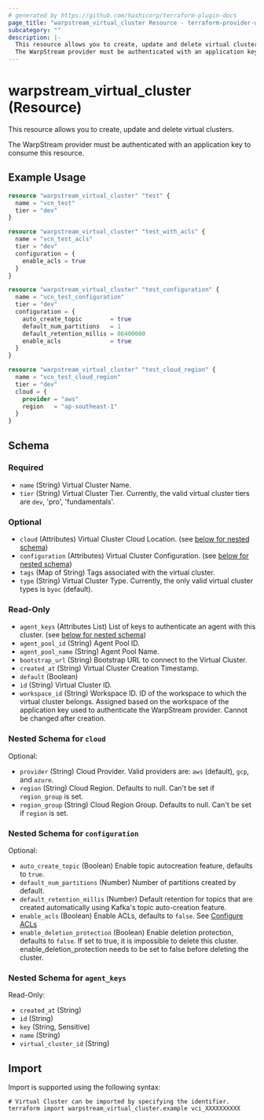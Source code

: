 ```yaml
---
# generated by https://github.com/hashicorp/terraform-plugin-docs
page_title: "warpstream_virtual_cluster Resource - terraform-provider-warpstream"
subcategory: ""
description: |-
  This resource allows you to create, update and delete virtual clusters.
  The WarpStream provider must be authenticated with an application key to consume this resource.
---
```


# warpstream_virtual_cluster (Resource)

This resource allows you to create, update and delete virtual clusters.

The WarpStream provider must be authenticated with an application key to consume this resource.

## Example Usage

```terraform
resource "warpstream_virtual_cluster" "test" {
  name = "vcn_test"
  tier = "dev"
}

resource "warpstream_virtual_cluster" "test_with_acls" {
  name = "vcn_test_acls"
  tier = "dev"
  configuration = {
    enable_acls = true
  }
}

resource "warpstream_virtual_cluster" "test_configuration" {
  name = "vcn_test_configuration"
  tier = "dev"
  configuration = {
    auto_create_topic        = true
    default_num_partitions   = 1
    default_retention_millis = 86400000
    enable_acls              = true
  }
}

resource "warpstream_virtual_cluster" "test_cloud_region" {
  name = "vcn_test_cloud_region"
  tier = "dev"
  cloud = {
    provider = "aws"
    region   = "ap-southeast-1"
  }
}
```

<!-- schema generated by tfplugindocs -->
## Schema

### Required

- `name` (String) Virtual Cluster Name.
- `tier` (String) Virtual Cluster Tier. Currently, the valid virtual cluster tiers are `dev`, 'pro', 'fundamentals'.

### Optional

- `cloud` (Attributes) Virtual Cluster Cloud Location. (see [below for nested schema](#nestedatt--cloud))
- `configuration` (Attributes) Virtual Cluster Configuration. (see [below for nested schema](#nestedatt--configuration))
- `tags` (Map of String) Tags associated with the virtual cluster.
- `type` (String) Virtual Cluster Type. Currently, the only valid virtual cluster types is `byoc` (default).

### Read-Only

- `agent_keys` (Attributes List) List of keys to authenticate an agent with this cluster. (see [below for nested schema](#nestedatt--agent_keys))
- `agent_pool_id` (String) Agent Pool ID.
- `agent_pool_name` (String) Agent Pool Name.
- `bootstrap_url` (String) Bootstrap URL to connect to the Virtual Cluster.
- `created_at` (String) Virtual Cluster Creation Timestamp.
- `default` (Boolean)
- `id` (String) Virtual Cluster ID.
- `workspace_id` (String) Workspace ID. ID of the workspace to which the virtual cluster belongs. Assigned based on the workspace of the application key used to authenticate the WarpStream provider. Cannot be changed after creation.

<a id="nestedatt--cloud"></a>
### Nested Schema for `cloud`

Optional:

- `provider` (String) Cloud Provider. Valid providers are: `aws` (default), `gcp`, and `azure`.
- `region` (String) Cloud Region. Defaults to null. Can't be set if `region_group` is set.
- `region_group` (String) Cloud Region Group. Defaults to null. Can't be set if `region` is set.


<a id="nestedatt--configuration"></a>
### Nested Schema for `configuration`

Optional:

- `auto_create_topic` (Boolean) Enable topic autocreation feature, defaults to `true`.
- `default_num_partitions` (Number) Number of partitions created by default.
- `default_retention_millis` (Number) Default retention for topics that are created automatically using Kafka's topic auto-creation feature.
- `enable_acls` (Boolean) Enable ACLs, defaults to `false`. See [Configure ACLs](https://docs.warpstream.com/warpstream/configuration/configure-acls)
- `enable_deletion_protection` (Boolean) Enable deletion protection, defaults to `false`. If set to true, it is impossible to delete this cluster. enable_deletion_protection needs to be set to false before deleting the cluster.


<a id="nestedatt--agent_keys"></a>
### Nested Schema for `agent_keys`

Read-Only:

- `created_at` (String)
- `id` (String)
- `key` (String, Sensitive)
- `name` (String)
- `virtual_cluster_id` (String)

## Import

Import is supported using the following syntax:

```shell
# Virtual Cluster can be imported by specifying the identifier.
terraform import warpstream_virtual_cluster.example vci_XXXXXXXXXX
```
